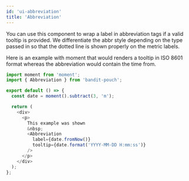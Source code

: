 ```yaml
---
id: 'ui-abbreviation'
title: 'Abbreviation'
---
```

You can use this component to wrap a label in abbreviation tags if a valid tooltip is provided.
We differentiate the abbr style depending on the type passed in so that the dotted
line is shown properly on the metric labels.

Here is an example with moment that would renders a tooltip in ISO 8601 format whereas the
abbreviation would contain the time from.

```javascript
import moment from 'moment';
import { Abbreviation } from 'bandit-pouch';

export default () => {
  const date = moment().subtract(3, 'm');

  return (
    <div>
      <p>
        This example was shown
        &nbsp;
        <Abbreviation
          label={date.fromNow()}
          tooltip={date.format('YYYY-MM-DD H:mm:ss')}
        />
      </p>
    </div>
  );
};
```

